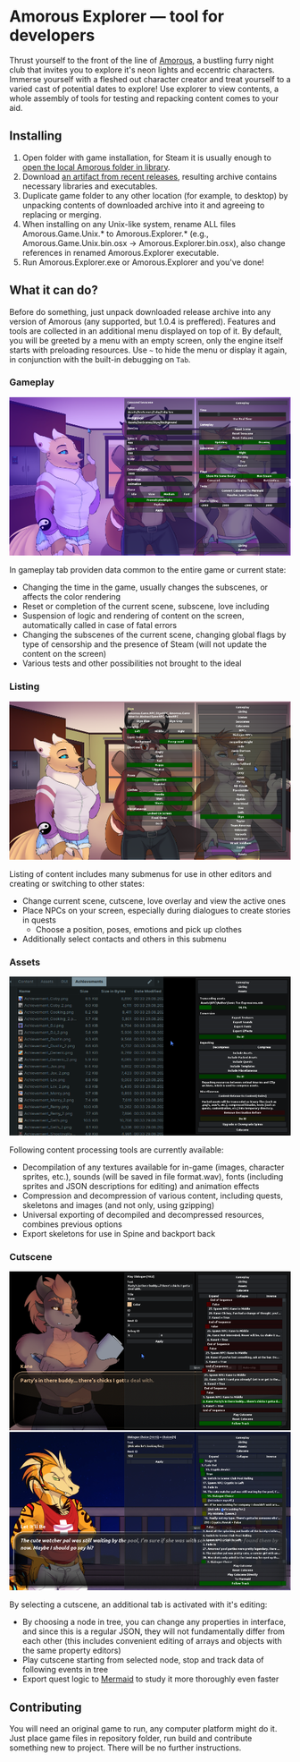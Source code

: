 # Amorous Explorer — tool for developers

Thrust yourself to the front of the line of [Amorous](https://store.steampowered.com/app/778700/Amorous/), a bustling furry night club that invites you to explore it's neon lights and eccentric characters. Immerse yourself with a fleshed out character creator and treat yourself to a varied cast of potential dates to explore! Use explorer to view contents, a whole assembly of tools for testing and repacking content comes to your aid.

## Installing

1. Open folder with game installation, for Steam it is usually enough to [open the local Amorous folder in library](https://savelocation.net/steam-game-folder).
2. Download [an artifact from recent releases](https://github.com/rislaed/amorous-explorer/releases), resulting archive contains necessary libraries and executables.
3. Duplicate game folder to any other location (for example, to desktop) by unpacking contents of downloaded archive into it and agreeing to replacing or merging.
4. When installing on any Unix-like system, rename ALL files Amorous.Game.Unix.\* to Amorous.Explorer.\* (e.g., Amorous.Game.Unix.bin.osx -> Amorous.Explorer.bin.osx), also change references in renamed Amorous.Explorer executable.
5. Run Amorous.Explorer.exe or Amorous.Explorer and you've done!

## What it can do?

Before do something, just unpack downloaded release archive into any version of Amorous (any supported, but 1.0.4 is preffered). Features and tools are collected in an additional menu displayed on top of it. By default, you will be greeted by a menu with an empty screen, only the engine itself starts with preloading resources. Use `~` to hide the menu or display it again, in conjunction with the built-in debugging on `Tab`.

### Gameplay

![screenshots/gameplay-and-management.png](.github/screenshots/gameplay-and-management.png)

In gameplay tab providen data common to the entire game or current state:

- Changing the time in the game, usually changes the subscenes, or affects the color rendering
- Reset or completion of the current scene, subscene, love including
- Suspension of logic and rendering of content on the screen, automatically called in case of fatal errors
- Changing the subscenes of the current scene, changing global flags by type of censorship and the presence of Steam (will not update the content on the screen)
- Various tests and other possibilities not brought to the ideal

### Listing

![screenshots/npcs.png](.github/screenshots/npcs.png)

Listing of content includes many submenus for use in other editors and creating or switching to other states:

- Change current scene, cutscene, love overlay and view the active ones
- Place NPCs on your screen, especially during dialogues to create stories in quests
  - Choose a position, poses, emotions and pick up clothes
- Additionally select contacts and others in this submenu

### Assets

![screenshots/exporting-assets.png](.github/screenshots/exporting-assets.png)

Following content processing tools are currently available:

- Decompilation of any textures available for in-game (images, character sprites, etc.), sounds (will be saved in file format.wav), fonts (including sprites and JSON descriptions for editing) and animation effects
- Compression and decompression of various content, including quests, skeletons and images (and not only, using gzipping)
- Universal exporting of decompiled and decompressed resources, combines previous options
- Export skeletons for use in Spine and backport back

### Cutscene

![screenshots/cutscene-dialogue.png](.github/screenshots/cutscene-dialogue.png)
![screenshots/cutscene-choices.png](.github/screenshots/cutscene-choices.png)

By selecting a cutscene, an additional tab is activated with it's editing:

- By choosing a node in tree, you can change any properties in interface, and since this is a regular JSON, they will not fundamentally differ from each other (this includes convenient editing of arrays and objects with the same property editors)
- Play cutscene starting from selected node, stop and track data of following events in tree
- Export quest logic to [Mermaid](https://mermaid.js.org/intro/) to study it more thoroughly even faster

## Contributing

You will need an original game to run, any computer platform might do it. Just place game files in repository folder, run build and contribute something new to project. There will be no further instructions.
